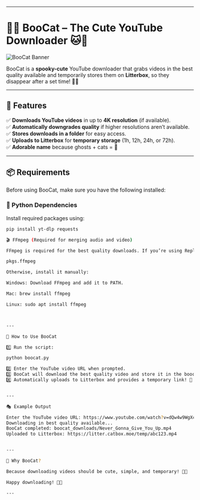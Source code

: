 
---

# 🎃🐱 **BooCat – The Cute YouTube Downloader** 🐱👻  
![BooCat Banner](https://placehold.co/800x200?text=BooCat+YouTube+Downloader&font=Montserrat)  

BooCat is a **spooky-cute** YouTube downloader that grabs videos in the best quality available and temporarily stores them on **Litterbox**, so they disappear after a set time! 🎃✨  

---

## **🎃 Features**  
✅ **Downloads YouTube videos** in up to **4K resolution** (if available).  
✅ **Automatically downgrades quality** if higher resolutions aren’t available.  
✅ **Stores downloads in a folder** for easy access.  
✅ **Uploads to Litterbox** for **temporary storage** (1h, 12h, 24h, or 72h).  
✅ **Adorable name** because ghosts + cats = 💖  

---

## **📦 Requirements**  

Before using BooCat, make sure you have the following installed:  

### **🐍 Python Dependencies**  
Install required packages using:  
```bash
pip install yt-dlp requests

🎬 FFmpeg (Required for merging audio and video)

FFmpeg is required for the best quality downloads. If you’re using Replit, you can add it via Nix with:

pkgs.ffmpeg

Otherwise, install it manually:

Windows: Download FFmpeg and add it to PATH.

Mac: brew install ffmpeg

Linux: sudo apt install ffmpeg



---

🚀 How to Use BooCat

1️⃣ Run the script:

python boocat.py

2️⃣ Enter the YouTube video URL when prompted.
3️⃣ BooCat will download the best quality video and store it in the boocat_downloads/ folder.
4️⃣ Automatically uploads to Litterbox and provides a temporary link! 🐾


---

🎭 Example Output

Enter the YouTube video URL: https://www.youtube.com/watch?v=dQw4w9WgXcQ
Downloading in best quality available...
BooCat completed: boocat_downloads/Never_Gonna_Give_You_Up.mp4
Uploaded to Litterbox: https://litter.catbox.moe/temp/abc123.mp4


---

💜 Why BooCat?

Because downloading videos should be cute, simple, and temporary! 🎃🐱

Happy downloading! 🐾✨

---

